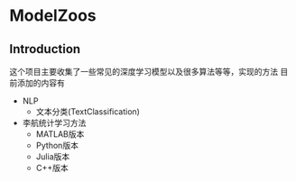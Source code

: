 # ModelZoos
## Introduction
这个项目主要收集了一些常见的深度学习模型以及很多算法等等，实现的方法
目前添加的内容有
+ NLP
  - 文本分类(TextClassification) 
+ 李航统计学习方法
  - MATLAB版本
  - Python版本
  - Julia版本
  - C++版本
